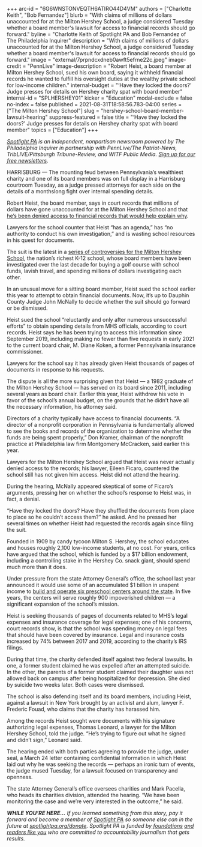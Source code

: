 +++
arc-id = "6G6WNSTONVEQTH6ATIRO44D4VM"
authors = ["Charlotte Keith", "Bob Fernandez"]
blurb = "With claims of millions of dollars unaccounted for at the Milton Hershey School, a judge considered Tuesday whether a board member's lawsuit for access to financial records should go forward."
byline = "Charlotte Keith of Spotlight PA and Bob Fernandez of The Philadelphia Inquirer"
description = "With claims of millions of dollars unaccounted for at the Milton Hershey School, a judge considered Tuesday whether a board member's lawsuit for access to financial records should go forward."
image = "external/7prpndcxdneb0awft5efrne22c.jpeg"
image-credit = "PennLive"
image-description = "Robert Heist, a board member at Milton Hershey School, sued his own board, saying it withheld financial records he wanted to fulfill his oversight duties at the wealthy private school for low-income children."
internal-budget = "‘Have they locked the doors?’ Judge presses for details on Hershey charity spat with board member"
internal-id = "SPLHERSHEY01"
kicker = "Education"
modal-exclude = false
no-index = false
published = 2021-08-31T18:58:56.783-04:00
series = ["The Milton Hershey School"]
slug = "hershey-school-board-member-lawsuit-hearing"
suppress-featured = false
title = "‘Have they locked the doors?’ Judge presses for details on Hershey charity spat with board member"
topics = ["Education"]
+++

<a href="https://www.spotlightpa.org/"><i>Spotlight PA</i></a><i> is an independent, nonpartisan newsroom powered by The Philadelphia Inquirer in partnership with PennLive/The Patriot-News, TribLIVE/Pittsburgh Tribune-Review, and WITF Public Media. </i><a href="https://www.spotlightpa.org/newsletters"><i>Sign up for our free newsletters</i></a><i>.</i>

HARRISBURG — The mounting feud between Pennsylvania’s wealthiest charity and one of its board members was on full display in a Harrisburg courtroom Tuesday, as a judge pressed attorneys for each side on the details of a monthslong fight over internal spending details.

Robert Heist, the board member, says in court records that millions of dollars have gone unaccounted for at the Milton Hershey School and that <a href="https://www.spotlightpa.org/news/2021/04/pa-milton-hershey-school-board-member-lawsuit-financial-records/" target="_blank">he’s been denied access to financial records that would help explain why</a>.

Lawyers for the school counter that Heist “has an agenda,” has “no authority to conduct his own investigation,” and is wasting school resources in his quest for documents.

<script src="https://www.spotlightpa.org/embed.js" async></script><div data-spl-embed-version="1" data-spl-src="https://www.spotlightpa.org/embeds/newsletter/"></div>

The suit is the latest in a <a href="https://www.spotlightpa.org/news/2021/06/pa-milton-hershey-school-students-scholarships-debt-investigation/" target="_blank">series of controversies for the Milton Hershey School</a>, the nation’s richest K-12 school, whose board members have been investigated over the last decade for buying a golf course with school funds, lavish travel, and spending millions of dollars investigating each other.

In an unusual move for a sitting board member, Heist sued the school earlier this year to attempt to obtain financial documents. Now, it’s up to Dauphin County Judge John McNally to decide whether the suit should go forward or be dismissed.

Heist sued the school “reluctantly and only after numerous unsuccessful efforts” to obtain spending details from MHS officials, according to court records. Heist says he has been trying to access this information since September 2019, including making no fewer than five requests in early 2021 to the current board chair, M. Diane Koken, a former Pennsylvania insurance commissioner.

Lawyers for the school say it has already given Heist thousands of pages of documents in response to his requests.

The dispute is all the more surprising given that Heist — a 1982 graduate of the Milton Hershey School — has served on its board since 2011, including several years as board chair. Earlier this year, Heist withdrew his vote in favor of the school’s annual budget, on the grounds that he didn’t have all the necessary information, his attorney said.

Directors of a charity typically have access to financial documents. “A director of a nonprofit corporation in Pennsylvania is fundamentally allowed to see the books and records of the organization to determine whether the funds are being spent properly,” Don Kramer, chairman of the nonprofit practice at Philadelphia law firm Montgomery McCracken, said earlier this year.

Lawyers for the Milton Hershey School argued that Heist was never actually denied access to the records; his lawyer, Eileen Ficaro, countered the school still has not given him access. Heist did not attend the hearing.

During the hearing, McNally appeared skeptical of some of Ficaro’s arguments, pressing her on whether the school’s response to Heist was, in fact, a denial.

“Have they locked the doors? Have they shuffled the documents from place to place so he couldn’t access them?” he asked. And he pressed her several times on whether Heist had requested the records again since filing the suit.

Founded in 1909 by candy tycoon Milton S. Hershey, the school educates and houses roughly 2,100 low-income students, at no cost. For years, critics have argued that the school, which is funded by a $17 billion endowment, including a controlling stake in the Hershey Co. snack giant, should spend much more than it does.

Under pressure from the state Attorney General’s office, the school last year announced it would use some of an accumulated $1 billion in unspent income to <a href="https://www.spotlightpa.org/news/2020/10/pa-hershey-school-dauphin-county-education-centers/" target="_blank">build and operate six preschool centers around the state</a>. In five years, the centers will serve roughly 900 impoverished children — a significant expansion of the school’s mission.

Heist is seeking thousands of pages of documents related to MHS’s legal expenses and insurance coverage for legal expenses; one of his concerns, court records show, is that the school was spending money on legal fees that should have been covered by insurance. Legal and insurance costs increased by 74% between 2017 and 2019, according to the charity’s IRS filings.

<script src="https://www.spotlightpa.org/embed.js" async></script><div data-spl-embed-version="1" data-spl-src="https://www.spotlightpa.org/embeds/donate/?teaser_text=If%20you%20learned%20something%20from%20this%20report%2C%20pay%20it%20forward%20and%20become%20a%20member%20of%20Spotlight%20PA%20so%20someone%20else%20can%20in%20the%20future."></div>

During that time, the charity defended itself against two federal lawsuits. In one, a former student claimed he was expelled after an attempted suicide. In the other, the parents of a former student claimed their daughter was not allowed back on campus after being hospitalized for depression. She died by suicide two weeks later. Both cases were dismissed.

The school is also defending itself and its board members, including Heist, against a lawsuit in New York brought by an activist and alum, lawyer F. Frederic Fouad, who claims that the charity has harassed him.

Among the records Heist sought were documents with his signature authorizing legal expenses, Thomas Leonard, a lawyer for the Milton Hershey School, told the judge. “He’s trying to figure out what he signed and didn’t sign,” Leonard said.

The hearing ended with both parties agreeing to provide the judge, under seal, a March 24 letter containing confidential information in which Heist laid out why he was seeking the records — perhaps an ironic turn of events, the judge mused Tuesday, for a lawsuit focused on transparency and openness.

The state Attorney General’s office oversees charities and Mark Pacella, who heads its charities division, attended the hearing. “We have been monitoring the case and we’re very interested in the outcome,” he said.

<i><b>WHILE YOU’RE HERE...</b></i><i> If you learned something from this story, pay it forward and become a member of </i><a href="https://www.spotlightpa.org/"><i>Spotlight PA</i></a><i> so someone else can in the future at </i><a href="http://spotlightpa.org/donate"><i>spotlightpa.org/donate</i></a><i>. Spotlight PA is funded by</i><a href="https://www.spotlightpa.org/support"><i> foundations</i></a><i> </i><a href="https://www.spotlightpa.org/support"><i>and readers like you</i></a><i> who are committed to accountability journalism that gets results.</i>
